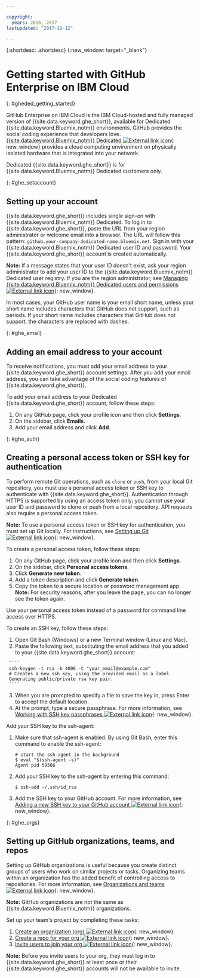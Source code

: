 ```yaml
---

copyright:
  years: 2016, 2017
lastupdated: "2017-12-12"

---
```


{:shortdesc: .shortdesc}
{:new_window: target="_blank"}

# Getting started with GitHub Enterprise on IBM Cloud
{: #gheded_getting_started}

GitHub Enterprise on IBM Cloud is the IBM Cloud-hosted and fully managed version of {{site.data.keyword.ghe_short}}, available for Dedicated {{site.data.keyword.Bluemix_notm}} environments. GitHub provides the social coding experience that developers love. [{{site.data.keyword.Bluemix_notm}} Dedicated ![External link icon](../../icons/launch-glyph.svg "External link icon")](/docs/dedicated/index.html#dedicated){: new_window} provides a cloud computing environment on physically isolated hardware that is integrated into your network.

Dedicated {{site.data.keyword.ghe_short}} is for {{site.data.keyword.Bluemix_notm}} Dedicated customers only.

{: #ghe_setaccount}
## Setting up your account

{{site.data.keyword.ghe_short}} includes single sign-on with {{site.data.keyword.Bluemix_notm}} Dedicated. To log in to {{site.data.keyword.ghe_short}}, paste the URL from your region administrator or welcome email into a browser. The URL will follow this pattern: `github.your-company-dedicated-name.bluemix.net`. Sign in with your {{site.data.keyword.Bluemix_notm}} Dedicated user ID and password. Your {{site.data.keyword.ghe_short}} account is created automatically.

**Note:** If a message states that your user ID doesn't exist, ask your region administrator to add your user ID to the {{site.data.keyword.Bluemix_notm}} Dedicated user registry. If you are the region administrator, see [Managing {{site.data.keyword.Bluemix_notm}} Dedicated users and permissions ![External link icon](../../icons/launch-glyph.svg "External link icon")](/docs/admin/index.html#oc_useradmin){: new_window}.

In most cases, your GitHub user name is your email short name, unless your short name includes characters that GitHub does not support, such as periods. If your short name includes characters that GitHub does not support, the characters are replaced with dashes.     

{: #ghe_email}
## Adding an email address to your account

To receive notifications, you must add your email address to your {{site.data.keyword.ghe_short}} account settings. After you add your email address, you can take advantage of the social coding features of {{site.data.keyword.ghe_short}}.    

To add your email address to your Dedicated {{site.data.keyword.ghe_short}} account, follow these steps:    
1. On any GitHub page, click your profile icon and then click **Settings**.    
2. On the sidebar, click **Emails**.    
3. Add your email address and click **Add**.        

{: #ghe_auth}
## Creating a personal access token or SSH key for authentication

To perform remote Git operations, such as `clone` or `push`, from your local Git repository, you must use a personal access token or SSH key to authenticate with {{site.data.keyword.ghe_short}}. Authentication through HTTPS is supported by using an access token only; you cannot use your user ID and password to clone or push from a local repository. API requests also require a personal access token.

**Note:** To use a personal access token or SSH key for authentication, you must set up Git locally. For instructions, see [Setting up Git ![External link icon](../../icons/launch-glyph.svg "External link icon")](https://help.github.com/enterprise/user/articles/set-up-git/){: new_window}.    

To create a personal access token, follow these steps:    
   1. On any GitHub page, click your profile icon and then click **Settings**.    
   2. On the sidebar, click **Personal access tokens**.   
   3. Click **Generate new token**.
   4. Add a token description and click **Generate token**.
   5. Copy the token to a secure location or password management app.    
     **Note:** For security reasons, after you leave the page, you can no longer see the token again.    

Use your personal access token instead of a password for command line access over HTTPS.


To create an SSH key, follow these steps:
   1. Open Git Bash (Windows) or a new Terminal window (Linux and Mac).    
   2. Paste the following text, substituting the email address that you added to your {{site.data.keyword.ghe_short}} account:

     ````
     ssh-keygen -t rsa -b 4096 -C "your_email@example.com"
     # Creates a new ssh key, using the provided email as a label
     Generating public/private rsa key pair.
     ````

   3. When you are prompted to specify a file to save the key in, press Enter to accept the default location.
   4. At the prompt, type a secure passphrase. For more information, see [Working with SSH key passphrases ![External link icon](../../icons/launch-glyph.svg "External link icon")](https://help.github.com/enterprise/user/articles/working-with-ssh-key-passphrases/){: new_window}.   

Add your SSH key to the ssh-agent:    
   1. Make sure that ssh-agent is enabled. By using Git Bash, enter this command to enable the ssh-agent:
      ````
      # start the ssh-agent in the background
      $ eval "$(ssh-agent -s)"
      Agent pid 59566
      ````    

   2. Add your SSH key to the ssh-agent by entering this command:    
      ````
      $ ssh-add ~/.ssh/id_rsa
      ````    
   3. Add the SSH key to your GitHub account. For more information, see [Adding a new SSH key to your GitHub account ![External link icon](../../icons/launch-glyph.svg "External link icon")](https://help.github.com/enterprise/user/articles/adding-a-new-ssh-key-to-your-github-account/){: new_window}.    


{: #ghe_orgs}
## Setting up GitHub organizations, teams, and repos    

Setting up GitHub organizations is useful because you create distinct groups of users who work on similar projects or tasks. Organizing teams within an organization has the added benefit of controlling access to repositories. For more information, see [Organizations and teams ![External link icon](../../icons/launch-glyph.svg "External link icon")](https://help.github.com/enterprise/admin/guides/user-management/organizations-and-teams/){: new_window}.

**Note:** GitHub organizations are not the same as {{site.data.keyword.Bluemix_notm}} organizations.

Set up your team's project by completing these tasks:

   1. [Create an organization (org) ![External link icon](../../icons/launch-glyph.svg "External link icon")](https://help.github.com/enterprise/user/articles/creating-a-new-organization-account/){: new_window}.
   2. [Create a repo for your org ![External link icon](../../icons/launch-glyph.svg "External link icon")](https://help.github.com/enterprise/user/articles/create-a-repo/){: new_window}.
   3. [Invite users to join your org ![External link icon](../../icons/launch-glyph.svg "External link icon")](https://help.github.com/articles/inviting-users-to-join-your-organization/){: new_window}.

  **Note:** Before you invite users to your org, they must log in to {{site.data.keyword.ghe_short}} at least once or their {{site.data.keyword.ghe_short}} accounts will not be available to invite.

<!-- ### Getting support
To get answers now, submit questions to [Stack Overflow ![External link icon](../../icons/launch-glyph.svg "External link icon")](http://stackoverflow.com/questions/ask?tags=ibm-bluemix_github-enterprise){: new_window}.

For more support, use these resources:    
   1. Complete the form at 
   [IBM Cloud Support Portal![External link icon](../../icons/launch-glyph.svg "External link icon")](https://ibm.biz/bluemixsupport) 
   2. Submit a new ticket through the 
   [Client Success Portal![External link icon](../../icons/launch-glyph.svg "External link icon")](
   https://support.ibmcloud.com/ics/support/mylogin.asp?login=bluemix). -->
